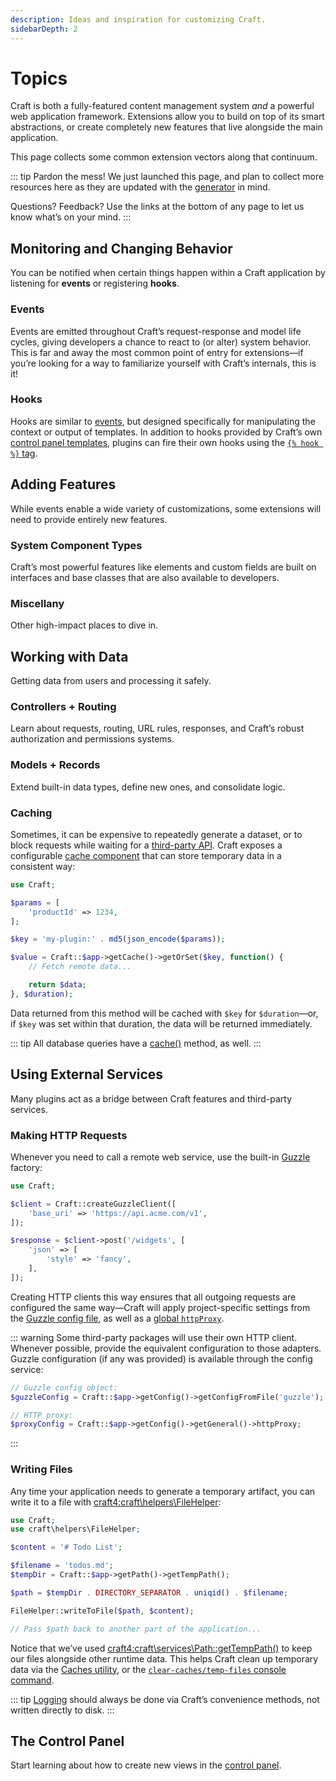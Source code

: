 ```yaml
---
description: Ideas and inspiration for customizing Craft.
sidebarDepth: 2
---
```


# Topics

Craft is both a fully-featured content management system _and_ a powerful web application framework. Extensions allow you to build on top of its smart abstractions, or create completely new features that live alongside the main application.

This page collects some common extension vectors along that continuum.

::: tip
Pardon the mess! We just launched this page, and plan to collect more resources here as they are updated with the [generator](generator.md) in mind.

Questions? Feedback? Use the links at the bottom of any page to let us know what’s on your mind.
:::

## Monitoring and Changing Behavior

You can be notified when certain things happen within a Craft application by listening for **events** or registering **hooks**.

### Events

Events are emitted throughout Craft’s request-response and model life cycles, giving developers a chance to react to (or alter) system behavior. This is far and away the most common point of entry for extensions—if you’re looking for a way to familiarize yourself with Craft’s internals, this is it!

<See path="events.md" />

### Hooks

Hooks are similar to [events](#events), but designed specifically for manipulating the context or output of templates. In addition to hooks provided by Craft’s own [control panel templates](template-hooks.md#control-panel-template-hooks), plugins can fire their own hooks using the [`{% hook %}` tag](../dev/tags.twig#hook).

<See path="template-hooks.md" />

## Adding Features

While events enable a wide variety of customizations, some extensions will need to provide entirely new features.

### System Component Types

Craft’s most powerful features like elements and custom fields are built on interfaces and base classes that are also available to developers.

<See path="element-types.md" />
<See path="field-types.md" />
<See path="filesystem-types.md" />
<See path="widget-types.md" />
<See path="queue-jobs.md" />

### Miscellany

Other high-impact places to dive in.

<See path="utilities.md" />

## Working with Data

Getting data from users and processing it safely.

### Controllers + Routing

Learn about requests, routing, URL rules, responses, and Craft’s robust authorization and permissions systems.

<See path="controllers.md" />
<See path="user-permissions.md" />

### Models + Records

Extend built-in data types, define new ones, and consolidate logic.

<See path="behaviors.md" />
<See path="services.md" />
<See path="soft-deletes.md" />

### Caching

Sometimes, it can be expensive to repeatedly generate a dataset, or to block requests while waiting for a [third-party API](#using-external-services). Craft exposes a configurable [cache component](guide:caching-data) that can store temporary data in a consistent way:

```php
use Craft;

$params = [
    'productId' => 1234,
];

$key = 'my-plugin:' . md5(json_encode($params));

$value = Craft::$app->getCache()->getOrSet($key, function() {
    // Fetch remote data...

    return $data;
}, $duration);
```

Data returned from this method will be cached with `$key` for `$duration`—or, if `$key` was set within that duration, the data will be returned immediately.

::: tip
All database queries have a [cache()](yii2:yii\db\Query::cache()) method, as well.
:::

## Using External Services

Many plugins act as a bridge between Craft features and third-party services.

### Making HTTP Requests

Whenever you need to call a remote web service, use the built-in [Guzzle](http://docs.guzzlephp.org/en/latest/) factory:

```php
use Craft;

$client = Craft::createGuzzleClient([
    'base_uri' => 'https://api.acme.com/v1',
]);

$response = $client->post('/widgets', [
    'json' => [
        'style' => 'fancy',
    ],
]);
```

Creating HTTP clients this way ensures that all outgoing requests are configured the same way—Craft will apply project-specific settings from the [Guzzle config file](../config/README.md#guzzle), as well as a [global `httpProxy`](../config/general.md#httpproxy).

::: warning
Some third-party packages will use their own HTTP client. Whenever possible, provide the equivalent configuration to those adapters. Guzzle configuration (if any was provided) is available through the config service:

```php
// Guzzle config object:
$guzzleConfig = Craft::$app->getConfig()->getConfigFromFile('guzzle');

// HTTP proxy:
$proxyConfig = Craft::$app->getConfig()->getGeneral()->httpProxy;
```
:::

### Writing Files

Any time your application needs to generate a temporary artifact, you can write it to a file with <craft4:craft\helpers\FileHelper>:

```php
use Craft;
use craft\helpers\FileHelper;

$content = '# Todo List';

$filename = 'todos.md';
$tempDir = Craft::$app->getPath()->getTempPath();

$path = $tempDir . DIRECTORY_SEPARATOR . uniqid() . $filename;

FileHelper::writeToFile($path, $content);

// Pass $path back to another part of the application...
```

Notice that we’ve used <craft4:craft\services\Path::getTempPath()> to keep our files alongside other runtime data. This helps Craft clean up temporary data via the [Caches utility](../control-panel.md#utilities), or the [`clear-caches/temp-files` console command](../console-commands.md#clear-caches-temp-files).

::: tip
[Logging](../logging.md) should always be done via Craft’s convenience methods, not written directly to disk.
:::

## The Control Panel

Start learning about how to create new views in the [control panel](../control-panel.md).

<See path="cp-section.md" />
